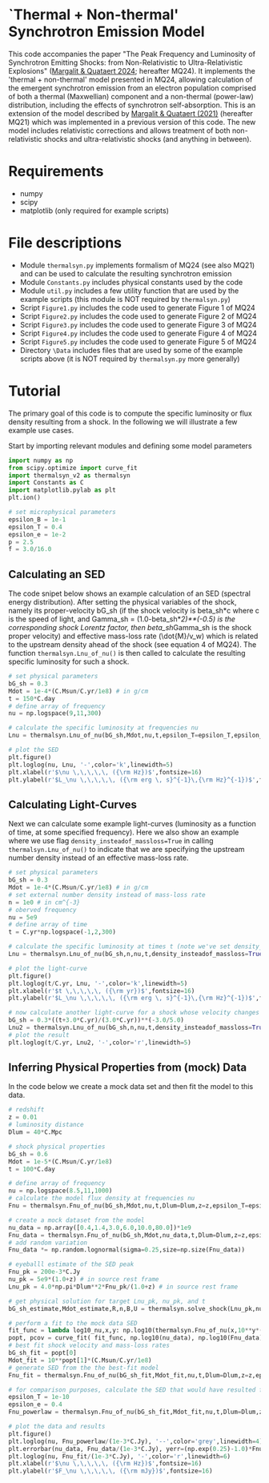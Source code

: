 # `Thermal + Non-thermal' Synchrotron Emission Model
This code accompanies the paper "The Peak Frequency and Luminosity of Synchrotron Emitting Shocks: from Non-Relativistic to Ultra-Relativistic Explosions" ([Margalit &amp; Quataert 2024](https://ui.adsabs.harvard.edu/abs/2024arXiv240307048M/abstract); hereafter MQ24). It implements the 'thermal + non-thermal' model presented in MQ24, allowing calculation of the emergent synchrotron emission from an electron population comprised of both a thermal (Maxwellian) component and a non-thermal (power-law) distribution, including the effects of synchrotron self-absorption. This is an extension of the model described by [Margalit &amp; Quataert (2021)](https://ui.adsabs.harvard.edu/abs/2021arXiv211100012M/abstract) (hereafter MQ21) which was implemented in a previous version of this code. The new model includes relativistic corrections and allows treatment of both non-relativistic shocks and ultra-relativistic shocks (and anything in between).

# Requirements
- numpy
- scipy
- matplotlib (only required for example scripts)

# File descriptions
- Module `thermalsyn.py` implements formalism of MQ24 (see also MQ21) and can be used to calculate the resulting synchrotron emission
- Module `Constants.py` includes physical constants used by the code
- Module `util.py` includes a few utility function that are used by the example scripts (this module is NOT required by `thermalsyn.py`)
- Script `Figure1.py` includes the code used to generate Figure 1 of MQ24
- Script `Figure2.py` includes the code used to generate Figure 2 of MQ24
- Script `Figure3.py` includes the code used to generate Figure 3 of MQ24
- Script `Figure4.py` includes the code used to generate Figure 4 of MQ24
- Script `Figure5.py` includes the code used to generate Figure 5 of MQ24
- Directory `\Data` includes files that are used by some of the example scripts above (it is NOT required by `thermalsyn.py` more generally)

# Tutorial
The primary goal of this code is to compute the specific luminosity or flux density resulting from a shock. In the following we will illustrate a few example use cases.

Start by importing relevant modules and defining some model parameters
```python
import numpy as np
from scipy.optimize import curve_fit
import thermalsyn_v2 as thermalsyn
import Constants as C
import matplotlib.pylab as plt
plt.ion()

# set microphysical parameters
epsilon_B = 1e-1
epsilon_T = 0.4
epsilon_e = 1e-2
p = 2.5
f = 3.0/16.0
```

## Calculating an SED
The code snipet below shows an example calculation of an SED (spectral energy distribution). After setting the physical variables of the shock, namely its proper-velocity bG_sh (if the shock velocity is beta_sh\*c where c is the speed of light, and Gamma_sh = (1.0-beta_sh\**2)**(-0.5) is the corresponding shock Lorentz factor, then beta_sh*Gamma_sh is the shock proper velocity) and effective mass-loss rate (\dot{M}/v_w) which is related to the upstream density ahead of the shock (see equation 4 of MQ24). The function `thermalsyn.Lnu_of_nu()` is then called to calculate the resulting specific luminosity for such a shock.
```python
# set physical parameters
bG_sh = 0.3
Mdot = 1e-4*(C.Msun/C.yr/1e8) # in g/cm
t = 150*C.day
# define array of frequency
nu = np.logspace(9,11,300)

# calculate the specific luminosity at frequencies nu
Lnu = thermalsyn.Lnu_of_nu(bG_sh,Mdot,nu,t,epsilon_T=epsilon_T,epsilon_B=epsilon_B,epsilon_e=epsilon_e,p=p)

# plot the SED
plt.figure()
plt.loglog(nu, Lnu, '-',color='k',linewidth=5)
plt.xlabel(r'$\nu \,\,\,\,\, ({\rm Hz})$',fontsize=16)
plt.ylabel(r'$L_\nu \,\,\,\,\, ({\rm erg \, s}^{-1}\,{\rm Hz}^{-1})$',fontsize=16)
```

## Calculating Light-Curves
Next we can calculate some example light-curves (luminosity as a function of time, at some specified frequency). Here we also show an example where we use flag `density_insteadof_massloss=True` in calling `thermalsyn.Lnu_of_nu()` to indicate that we are specifying the upstream number density instead of an effective mass-loss rate.
```python
# set physical parameters
bG_sh = 0.3
Mdot = 1e-4*(C.Msun/C.yr/1e8) # in g/cm
# set external number density instead of mass-loss rate
n = 1e0 # in cm^{-3}
# oberved frequency
nu = 5e9
# define array of time
t = C.yr*np.logspace(-1,2,300)

# calculate the specific luminosity at times t (note we've set density_insteadof_massloss=True to indicate that the second input parameter is the number density, not a mass-loss rate)
Lnu = thermalsyn.Lnu_of_nu(bG_sh,n,nu,t,density_insteadof_massloss=True,epsilon_T=epsilon_T,epsilon_B=epsilon_B,epsilon_e=epsilon_e,p=p)

# plot the light-curve
plt.figure()
plt.loglog(t/C.yr, Lnu, '-',color='k',linewidth=5)
plt.xlabel(r'$t \,\,\,\,\, ({\rm yr})$',fontsize=16)
plt.ylabel(r'$L_\nu \,\,\,\,\, ({\rm erg \, s}^{-1}\,{\rm Hz}^{-1})$',fontsize=16)

# now calculate another light-curve for a shock whose velocity changes as a function of time
bG_sh = 0.3*((t+3.0*C.yr)/(3.0*C.yr))**(-3.0/5.0)
Lnu2 = thermalsyn.Lnu_of_nu(bG_sh,n,nu,t,density_insteadof_massloss=True,epsilon_T=epsilon_T,epsilon_B=epsilon_B,epsilon_e=epsilon_e,p=p)
# plot the result
plt.loglog(t/C.yr, Lnu2, '-',color='r',linewidth=5)
```

## Inferring Physical Properties from (mock) Data
In the code below we create a mock data set and then fit the model to this data.
```python
# redshift
z = 0.01
# luminosity distance
Dlum = 40*C.Mpc

# shock physical properties
bG_sh = 0.6
Mdot = 1e-5*(C.Msun/C.yr/1e8)
t = 100*C.day

# define array of frequency
nu = np.logspace(8.5,11,1000)
# calculate the model flux density at frequencies nu
Fnu = thermalsyn.Fnu_of_nu(bG_sh,Mdot,nu,t,Dlum=Dlum,z=z,epsilon_T=epsilon_T,epsilon_B=epsilon_B,epsilon_e=epsilon_e,p=p,f=f)

# create a mock dataset from the model
nu_data = np.array([0.4,1.4,3.0,6.0,10.0,80.0])*1e9
Fnu_data = thermalsyn.Fnu_of_nu(bG_sh,Mdot,nu_data,t,Dlum=Dlum,z=z,epsilon_T=epsilon_T,epsilon_B=epsilon_B,epsilon_e=epsilon_e,p=p,f=f)
# add random variation
Fnu_data *= np.random.lognormal(sigma=0.25,size=np.size(Fnu_data))

# eyeballl estimate of the SED peak
Fnu_pk = 200e-3*C.Jy
nu_pk = 5e9*(1.0+z) # in source rest frame
Lnu_pk = 4.0*np.pi*Dlum**2*Fnu_pk/(1.0+z) # in source rest frame

# get physical solution for target Lnu_pk, nu_pk, and t
bG_sh_estimate,Mdot_estimate,R,n,B,U = thermalsyn.solve_shock(Lnu_pk,nu_pk,t,regime='thick',epsilon_T=epsilon_T,epsilon_B=epsilon_B,epsilon_e=epsilon_e,p=p,f=f)

# perform a fit to the mock data SED
fit_func = lambda log10_nu,x,y: np.log10(thermalsyn.Fnu_of_nu(x,10**y*(C.Msun/C.yr/1e8),10**log10_nu,t,Dlum=Dlum,z=z,epsilon_T=epsilon_T,epsilon_B=epsilon_B,epsilon_e=epsilon_e,p=p,f=f))
popt, pcov = curve_fit( fit_func, np.log10(nu_data), np.log10(Fnu_data) )
# best fit shock velocity and mass-loss rates
bG_sh_fit = popt[0]
Mdot_fit = 10**popt[1]*(C.Msun/C.yr/1e8)
# generate SED from the the best-fit model
Fnu_fit = thermalsyn.Fnu_of_nu(bG_sh_fit,Mdot_fit,nu,t,Dlum=Dlum,z=z,epsilon_T=epsilon_T,epsilon_B=epsilon_B,epsilon_e=epsilon_e,p=p,f=f)

# for comparison purposes, calculate the SED that would have resulted from a comparable model with only power-law electrons
epsilon_T = 1e-10
epsilon_e = 0.4
Fnu_powerlaw = thermalsyn.Fnu_of_nu(bG_sh_fit,Mdot_fit,nu,t,Dlum=Dlum,z=z,epsilon_T=epsilon_T,epsilon_B=epsilon_B,epsilon_e=epsilon_e,p=p,f=f,pure_powerlaw_gamma_m=True)

# plot the data and results
plt.figure()
plt.loglog(nu, Fnu_powerlaw/(1e-3*C.Jy), '--',color='grey',linewidth=4)
plt.errorbar(nu_data, Fnu_data/(1e-3*C.Jy), yerr=(np.exp(0.25)-1.0)*Fnu_data/(1e-3*C.Jy), linestyle='none',marker='o',color='k',markersize=10)
plt.loglog(nu, Fnu_fit/(1e-3*C.Jy), '-',color='r',linewidth=6)
plt.xlabel(r'$\nu \,\,\,\,\, ({\rm Hz})$',fontsize=16)
plt.ylabel(r'$F_\nu \,\,\,\,\, ({\rm mJy})$',fontsize=16)
```

